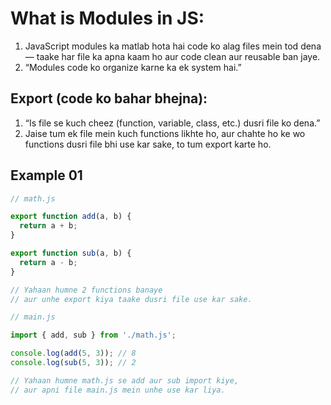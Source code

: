 # What is Modules in JS:
1. JavaScript modules ka matlab hota hai code ko alag files mein tod dena — taake har file ka apna kaam ho aur code clean aur reusable ban jaye. <br>
2. “Modules code ko organize karne ka ek system hai.”

## Export (code ko bahar bhejna):
1. “Is file se kuch cheez (function, variable, class, etc.) dusri file ko dena.”
2. Jaise tum ek file mein kuch functions likhte ho, aur chahte ho ke wo functions dusri file bhi use kar sake, to tum export karte ho.

## Example 01
```js
// math.js

export function add(a, b) {
  return a + b;
}

export function sub(a, b) {
  return a - b;
}

// Yahaan humne 2 functions banaye
// aur unhe export kiya taake dusri file use kar sake.
```

```js
// main.js

import { add, sub } from './math.js';

console.log(add(5, 3)); // 8
console.log(sub(5, 3)); // 2

// Yahaan humne math.js se add aur sub import kiye,
// aur apni file main.js mein unhe use kar liya.
```



